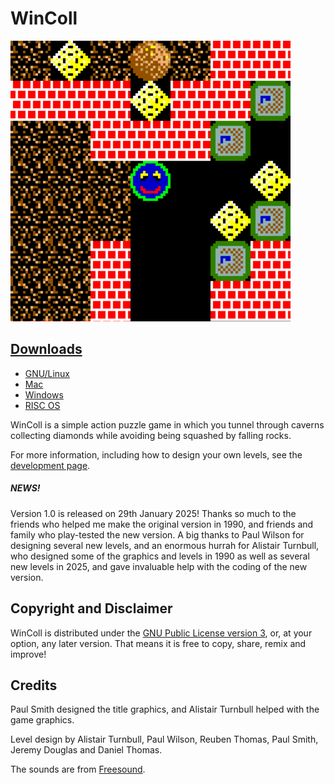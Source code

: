 # WinColl

<div class="row">
<div class="col">
<img alt="Detail of a game in progress" src="Screenshot.png">
</div>
<div class="col">
<h2><a href="https://github.com/rrthomas/wincoll/releases/latest">Downloads</a></h2>
<ul>
<li><a href="https://github.com/rrthomas/wincoll/releases/latest/download/wincoll-Linux-X64">GNU/Linux</a></li>
<li><a href="https://github.com/rrthomas/wincoll/releases/latest/download/wincoll-macOS-ARM64.dmg">Mac</a></li>
<li><a href="https://github.com/rrthomas/wincoll/releases/latest/download/wincoll-win64.msi">Windows</a></li>
<li><a href="https://github.com/rrthomas/wincoll/releases/latest/download/wincoll-riscos.zip">RISC OS</a></li>
</ul>
<p>WinColl is a simple action puzzle game in which you tunnel through caverns collecting diamonds while avoiding being squashed by falling rocks.</p>
<p>For more information, including how to design your own levels, see the <a href="https://github.com/rrthomas/wincoll">development page</a>.</p>
</div>
</div>

<div class="col-sm-9 m-3 mx-auto">
<div class="card">
<div class="card-body">
<h5 class="card-title">NEWS!</h5>
<p class="card-text">Version 1.0 is released on 29th January 2025! Thanks so much to the friends who helped me make the original version in 1990, and friends and family who play-tested the new version. A big thanks to Paul Wilson for designing several new levels, and an enormous hurrah for Alistair Turnbull, who designed some of the graphics and levels in 1990 as well as several new levels in 2025, and gave invaluable help with the coding of the new version.</p>
</div>
</div>
</div>

## Copyright and Disclaimer

WinColl is distributed under the [GNU Public License version 3](https://www.gnu.org/licenses/gpl-3.0.html), or, at your
option, any later version. That means it is free to copy, share, remix and improve!


## Credits

Paul Smith designed the title graphics, and Alistair Turnbull helped with the game graphics.

Level design by Alistair Turnbull, Paul Wilson, Reuben Thomas, Paul Smith, Jeremy Douglas and Daniel Thomas.

The sounds are from [Freesound](https://freesound.org).
